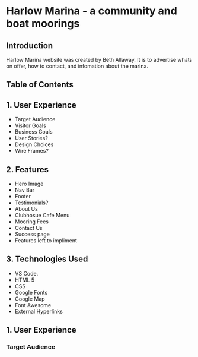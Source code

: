 # Harlow Marina - a community and boat moorings

## Introduction 
Harlow Marina website was created by Beth Allaway. It is to advertise whats on offer, how to contact, and infomation about the marina.

<!-- https://amiresponsive.co.uk/ -->

## Table of Contents

## 1. User Experience
- Target Audience 
- Visitor Goals
- Business Goals
- User Stories?
- Design Choices
- Wire Frames?

## 2. Features
- Hero Image
- Nav Bar
- Footer
- Testimonials?
- About Us
- Clubhosue Cafe Menu
- Mooring Fees
- Contact Us
- Success page
- Features left to impliment 

## 3. Technologies Used
-  VS Code.
-  HTML 5
-  CSS
-  Google Fonts
-  Google Map
-  Font Awesome
-  External Hyperlinks

<!-- and so on... -->

## 1. User Experience 

### Target Audience 

